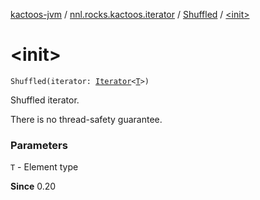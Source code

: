 [kactoos-jvm](../../index.md) / [nnl.rocks.kactoos.iterator](../index.md) / [Shuffled](index.md) / [&lt;init&gt;](./-init-.md)

# &lt;init&gt;

`Shuffled(iterator: `[`Iterator`](https://kotlinlang.org/api/latest/jvm/stdlib/kotlin.collections/-iterator/index.html)`<`[`T`](index.md#T)`>)`

Shuffled iterator.

There is no thread-safety guarantee.

### Parameters

`T` - Element type

**Since**
0.20

